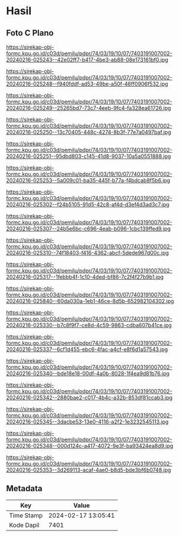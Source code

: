 # Hasil

## Foto C Plano

https://sirekap-obj-formc.kpu.go.id/c03d/pemilu/pdpr/74/03/19/10/07/7403191007002-20240216-025243--42e02ff7-b417-4be3-ab88-08e173161bf0.jpg

https://sirekap-obj-formc.kpu.go.id/c03d/pemilu/pdpr/74/03/19/10/07/7403191007002-20240216-025248--f940fddf-ad53-49be-a50f-46ff0906f532.jpg

https://sirekap-obj-formc.kpu.go.id/c03d/pemilu/pdpr/74/03/19/10/07/7403191007002-20240216-025249--25265bd7-73c7-4eeb-9fc4-fa328ea61726.jpg

https://sirekap-obj-formc.kpu.go.id/c03d/pemilu/pdpr/74/03/19/10/07/7403191007002-20240216-025250--13c70405-448c-4274-8b3f-77e7a0497baf.jpg

https://sirekap-obj-formc.kpu.go.id/c03d/pemilu/pdpr/74/03/19/10/07/7403191007002-20240216-025251--95dbd803-c145-41d8-9037-10a5a0551888.jpg

https://sirekap-obj-formc.kpu.go.id/c03d/pemilu/pdpr/74/03/19/10/07/7403191007002-20240216-025253--5a009c01-ba35-445f-b77a-f4bdcab8f5b6.jpg

https://sirekap-obj-formc.kpu.go.id/c03d/pemilu/pdpr/74/03/19/10/07/7403191007002-20240216-025302--f24b5105-91d5-42c8-af4d-d3ef4d3ad3c7.jpg

https://sirekap-obj-formc.kpu.go.id/c03d/pemilu/pdpr/74/03/19/10/07/7403191007002-20240216-025307--24b5e6bc-c696-4eab-b096-1cbc139ffed9.jpg

https://sirekap-obj-formc.kpu.go.id/c03d/pemilu/pdpr/74/03/19/10/07/7403191007002-20240216-025310--74f18403-f416-4362-abcf-5dede967d00c.jpg

https://sirekap-obj-formc.kpu.go.id/c03d/pemilu/pdpr/74/03/19/10/07/7403191007002-20240216-025317--1febbb4f-1c10-4ded-bf86-7c2f4f27b9b1.jpg

https://sirekap-obj-formc.kpu.go.id/c03d/pemilu/pdpr/74/03/19/10/07/7403191007002-20240216-025840--60da030a-1eb1-46ce-8d5b-652982104302.jpg

https://sirekap-obj-formc.kpu.go.id/c03d/pemilu/pdpr/74/03/19/10/07/7403191007002-20240216-025330--b7c8f9f7-ce8d-4c59-9863-cdba607b41ce.jpg

https://sirekap-obj-formc.kpu.go.id/c03d/pemilu/pdpr/74/03/19/10/07/7403191007002-20240216-025337--6cf1d455-ebc6-4fac-a4cf-e8f6d1a57543.jpg

https://sirekap-obj-formc.kpu.go.id/c03d/pemilu/pdpr/74/03/19/10/07/7403191007002-20240216-025340--bde18e18-00df-4a0b-8028-1f4ea9d81b76.jpg

https://sirekap-obj-formc.kpu.go.id/c03d/pemilu/pdpr/74/03/19/10/07/7403191007002-20240216-025342--2880bae2-c017-4b4c-a32b-853df81ccab3.jpg

https://sirekap-obj-formc.kpu.go.id/c03d/pemilu/pdpr/74/03/19/10/07/7403191007002-20240216-025345--3dacbe53-13e0-4116-a2f2-1e3232545113.jpg

https://sirekap-obj-formc.kpu.go.id/c03d/pemilu/pdpr/74/03/19/10/07/7403191007002-20240216-025348--000d124c-a417-4072-9e3f-ba93424ea8d9.jpg

https://sirekap-obj-formc.kpu.go.id/c03d/pemilu/pdpr/74/03/19/10/07/7403191007002-20240216-025353--3d269113-acaf-4ae0-b8d5-bde3bf6b0748.jpg


## Metadata

| Key        | Value               |
| ---------- | ------------------- |
| Time Stamp | 2024-02-17 13:05:41 |
| Kode Dapil | 7401                |



